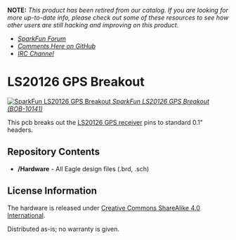 **NOTE:** *This product has been retired from our catalog. If you are looking for more up-to-date info, please check out some of these resources to see how other users are still hacking and improving on this product.*
* *[SparkFun Forum](https://forum.sparkfun.com/)*
* *[Comments Here on GitHub](https://github.com/sparkfun/LS20126_GPS_Breakout/issues)*
* *[IRC Channel](https://www.sparkfun.com/news/263)*

LS20126 GPS Breakout
====================

[![SparkFun LS20126 GPS Breakout](https://cdn.sparkfun.com//assets/parts/4/4/1/8/10141-01.jpg)
*SparkFun LS20126 GPS Breakout (BOB-10141)*](https://www.sparkfun.com/products/10141)

This pcb breaks out the [LS20126 GPS receiver](https://www.sparkfun.com/products/retired/9838) pins to standard 0.1" headers. 

Repository Contents
-------------------
* **/Hardware** - All Eagle design files (.brd, .sch)


License Information
-------------------
The hardware is released under [Creative Commons ShareAlike 4.0 International](https://creativecommons.org/licenses/by-sa/4.0/).

Distributed as-is; no warranty is given.
